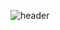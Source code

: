 ![header](https://capsule-render.vercel.app/api?type=waveing&color=auto&height=300&section=header&text=SmartBuilding_securitysystem%20render&fontSize=40)
